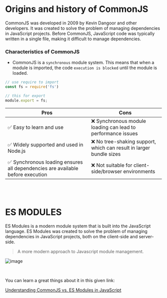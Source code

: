 # Origins and history of CommonJS

CommonJS was developed in 2009 by Kevin Dangoor and other developers. It was created to solve the problem of managing dependencies in JavaScript projects. Before CommonJS, JavaScript code was typically written in a single file, making it difficult to manage dependencies.


### Characteristics of CommonJS
* CommonJS is a `synchronous` module system. This means that when a module is imported, the code `execution is blocked` until the module is loaded.

```javascript
// use require to import 
const fs = require('fs')

// this for export
module.export = fs;
```

| Pros                                                                 | Cons                                                                 |
|----------------------------------------------------------------------|----------------------------------------------------------------------|
| ✅ Easy to learn and use                                             | ❌ Synchronous module loading can lead to performance issues         |
| ✅ Widely supported and used in Node.js                              | ❌ No tree-shaking support, which can result in larger bundle sizes  |
| ✅ Synchronous loading ensures all dependencies are available before execution | ❌ Not suitable for client-side/browser environments                  |



<br>
<br>

# ES MODULES
ES Modules is a modern module system that is built into the JavaScript language. ES Modules was created to solve the problem of managing dependencies in JavaScript projects, both on the client-side and server-side.

> A more modern approach to Javascript module management.

![image](https://github.com/user-attachments/assets/34a25ad5-da83-494f-b99c-468262fa9841)

<br>

You can learn a great things about it in this given link:  

[Understanding CommonJS vs. ES Modules in JavaScript](https://www.syncfusion.com/blogs/post/js-commonjs-vs-es-modules)
